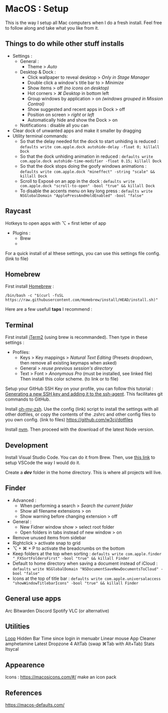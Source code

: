 # MacOS : Setup
This is the way I setup all Mac computers when I do a fresh install. Feel free to follow along and take what you like from it.
## Things to do while other stuff installs

 - Settings :
	 - General :
		 - Theme > *Auto*
	 - Desktop & Dock :
		 - Click wallpaper to reveal desktop > *Only in Stage Manager*
		 - Double click a window's title bar to > *Minimize*
		 - Show items > off *(no icons on desktop)*
		 - Hot corners > *⌘ Desktop* in bottom left
		 - Group windows by application > on *(windows grouped in Mission Control)*
		 - Show suggested and recent apps in Dock > off
		 - Position on screen > *right* or *left*
		 - Automatically hide and show the Dock > on
	 - Notifications : disable all you can
 - Clear dock of unwanted apps and make it smaller by dragging
 - Utility terminal commands:
	 - So that the delay needed fot the dock to start unhiding is reduced : `defaults write com.apple.dock autohide-delay -float 0; killall Dock` 
	 - So that the dock unhiding animation in reduced : `defaults write com.apple.dock autohide-time-modifier -float 0.15; killall Dock`
	 - So that the dock stops doing the goofy windows animations :  `defaults write com.apple.dock "mineffect" -string "scale" && killall Dock`
	 - Scroll to Exposé on an app in the dock : `defaults write com.apple.dock "scroll-to-open" -bool "true" && killall Dock`
	 - To disable the accents menu on key long press : `defaults write NSGlobalDomain "ApplePressAndHoldEnabled" -bool "false"`
	 
## Raycast
Hotkeys to open apps with ⌥ + first letter of app

 - Plugins :
	 - Brew
	 - 
For a quick install of al lthese settings, you can use this settings file config. (link to file)

## Homebrew

First install [Homebrew](https://brew.sh/) : 

    /bin/bash -c "$(curl -fsSL https://raw.githubusercontent.com/Homebrew/install/HEAD/install.sh)"

Here are a few usefull **taps** I recommend :

## Terminal
First install [iTerm2](https://iterm2.com/) (using brew is recommanded). Then type in these settings :
 - Profiles:
	 - Keys > Key mappings > *Natural Text Editing* (Presets dropdown, then remove all existing keymaps when asked)
	 - General > *reuse previous session's directory*
	 - Text > Font > *Anonymous Pro* (must be installed, see linked file)
Then install this color scheme. (to link or to file)

Setup your GitHub SSH Key on your profile, you can follow this tutorial : [Generating a new SSH key and adding it to the ssh-agent](https://docs.github.com/en/authentication/connecting-to-github-with-ssh/generating-a-new-ssh-key-and-adding-it-to-the-ssh-agent?platform=mac). This facilitates git commands to GitHub.

Install [oh-my-zsh](https://ohmyz.sh/). Use the config (link) script to install the settings with all other dotfiles, or copy the contents of the .zshrc and other config files to you own config. (link to files) https://github.com/w3cj/dotfiles

Install [nvm](https://github.com/nvm-sh/nvm). Then proceed with the download of the latest Node version.

## Development
Install Visual Studio Code. You can do it from Brew. Then, use [this link](https://github.com/404mat/setup-vscode) to setup VSCode the way I would do it.

Create a ***dev*** folder in the home directory. This is where all projects will live.

## Finder
 - Advanced :
	 - When performing a search > *Search the current folder*
	 - Show all filename extensions > on
	 - Show warning before changing extension > off
 - General :
	 - New Fidner window show > select root folder
	 - Open folders in tabs instead of new window > on
 - Remove unused items from sidebar
- Rightclick > activate snap to grid
- ⌥ + ⌘ + P to activate the breadcrumbs on the bottom
- Keep folders at the top when sorting : `defaults write com.apple.finder "_FXSortFoldersFirst" -bool "true" && killall Finder`
- Default to home directory when saving a document instead of iCloud : `defaults write NSGlobalDomain "NSDocumentSaveNewDocumentsToCloud" -bool "false"`
- Icons at the top of title bar : `defaults write com.apple.universalaccess "showWindowTitlebarIcons" -bool "true" && killall Finder`


## General use apps
Arc
Bitwarden
Discord
Spotify
VLC (or alternative)

## Utilities
[Loop](https://github.com/MrKai77/Loop)
Hidden Bar
Time since login in menuabr
Linear mouse
App Cleaner
amphetamine
Latest
Dropzone 4
AltTab (swap ⌘Tab with Alt+Tab)
Stats
Itsycal

## Appearence
Icons : https://macosicons.com/#/ make an icon pack


## References
https://macos-defaults.com/